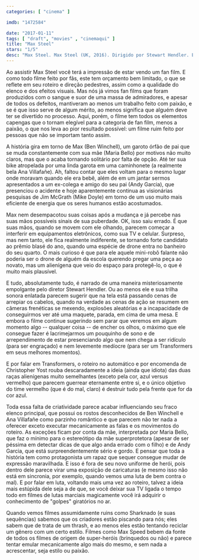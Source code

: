 ```yaml
---
categories: [ "cinema" ]

imdb: "1472584"

date: "2017-01-11"
tags: [ "draft", "movies" , "cinemaqui" ]
title: "Max Steel"
stars: "1/5"
desc: "Max Steel. Max Steel (UK, 2016). Dirigido por Stewart Hendler. Escrito por Christopher Yost. Com Ben Winchell (Max McGrath), Josh Brener (Steel), Maria Bello (Molly McGrath), Andy Garcia (Dr. Miles Edwards), Ana Villafañe (Sofia Martinez), Mike Doyle (Jim McGrath), Phillip DeVona (Harkins), Billy Slaughter (Murphy), Al Mitchell (Dr. Smith)."
---
```

Ao assistir Max Steel você terá a impressão de estar vendo um fan film. E como todo filme feito por fãs, este tem orçamento bem limitado, o que se reflete em seu roteiro e direção pedestres, assim como a qualidade do elenco e dos efeitos visuais. Mas nós já vimos fan films que foram produzidos com o sangue e suor de uma massa de admiradores, e apesar de todos os defeitos, mantiveram ao menos um trabalho feito com paixão, e se é que isso serve de algum mérito, ao menos significa que alguém deve ter se divertido no processo. Aqui, porém, o filme tem todos os elementos capengas que o tornam elegível para a categoria de fan film, menos a paixão, o que nos leva ao pior resultado possível: um filme ruim feito por pessoas que não se importam tanto assim.

A história gira em torno de Max (Ben Winchell), um garoto órfão de pai que se muda constantemente com sua mãe (Maria Bello) por motivos não muito claros, mas que o acaba tornando solitário por falta de opção. Até ter sua bike atropelada por uma linda garota em uma caminhonete (a realmente bela Ana Villafañe). Ah, faltou contar que eles voltam para o mesmo lugar onde moravam quando ele era bebê, além de em um jantar sermos apresentados a um ex-colega e amigo do seu pai (Andy Garcia), que presenciou o acidente e hoje aparentemente continua as visionárias pesquisas de Jim McGrath (Mike Doyle) em torno de um uso muito mais eficiente de energia que os seres humanos estão acostumados.

Max nem desempacotou suas coisas após a mudança e já percebe nas suas mãos possíveis sinais de sua puberdade. OK, isso saiu errado. É que suas mãos, quando se movem com ele olhando, parecem começar a interferir em equipamentos eletrônicos, como sua TV e celular. Surpreso, mas nem tanto, ele fica realmente indiferente, se tornando forte candidato ao prêmio blasé do ano, quando uma espécie de drone entra no banheiro do seu quarto. O mais curioso é que para ele aquele mini-robô falante não poderia ser o drone de alguém da escola querendo pregar uma peça ao novato, mas um alienígena que veio do espaço para protegê-lo, o que é muito mais plausível.

E tudo, absolutamente tudo, é narrado de uma maneira misteriosamente empolgante pelo diretor Stewart Hendler. Ou ao menos ele e sua trilha sonora enlatada parecem sugerir que na tela está passando cenas de arrepiar os cabelos, quando na verdade as cenas de ação se resumem em câmeras frenéticas se mexendo, explosões aleatórias e a incapacidade de conseguirmos ver até uma maquete, parada, em cima de uma mesa. E embora o filme continue sugerindo sem parar que veremos em algum momento algo -- qualquer coisa -- de encher os olhos, o máximo que ele consegue fazer é lacrimejarmos um pouquinho de sono e de arrependimento de estar presenciando algo que nem chega a ser ridículo (para ser engraçado) e nem levemente medíocre (para ser um Transformers em seus melhores momentos).

E por falar em Transformers, o roteiro no automático e por encomenda de Christopher Yost rouba descaradamente a ideia (ainda que idiota) das duas raças alienígenas muito semelhantes (exceto pela cor, azul versus vermelho) que parecem guerrear eternamente entre si, e o único objetivo do time vermelho (que é do mal, claro) é destruir tudo pela frente que for da cor azul.

Toda essa falta de criatividade parece acabar influenciando seu fraco elenco principal, que possui os rostos desconhecidos de Ben Winchell e Ana Villafañe como parzinho romântico e que parecem não ter nada a oferecer exceto executar mecanicamente as falas e os movimentos do roteiro. As exceções ficam por conta da mãe, interpretada por Maria Bello, que faz o mínimo para o estereótipo da mãe superprotetora (apesar de ser péssima em detectar dicas de que algo anda errado com o filho) e de Andy Garcia, que está surpreendentemente sério e gordo. E pensar que toda a história tem como protagonista um rapaz que sequer consegue mudar de expressão maravilhada. E isso é fora de seu novo uniforme de herói, pois dentro dele parece virar uma exposição de caricaturas (e mesmo isso não está em sincronia, por exemplo, quando vemos uma luta de bem contra o mal). E por falar em luta, voltando mais uma vez ao roteiro, talvez a ideia mais estúpida dele seja a de que, se você deixar sua TV ligada o tempo todo em filmes de lutas marciais magicamente você irá adquirir o conhecimento de "golpes" giratórios no ar.

Quando vemos filmes assumidamente ruins como Sharknado (e suas sequências) sabemos que os criadores estão piscando para nós; eles sabem que de trata de um thrash, e ao menos eles estão tentando reciclar um gênero com um certo estilo. Filmes como Max Speed bebem da fonte de todos os filmes de origem de super-heróis (brinquedos ou não) e parece tentar emular mecanicamente algo mais do mesmo, e sem nada a acrescentar, seja estilo ou paixão.
